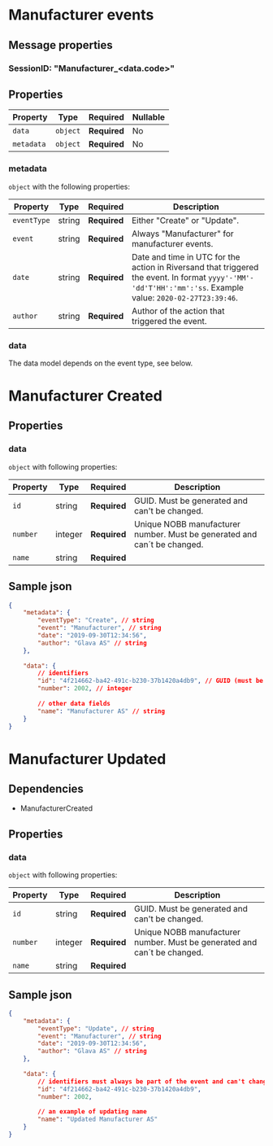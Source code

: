 # Manufacturer events

## Message properties

### SessionID: "Manufacturer_<data.code>"

## Properties

| Property              | Type     | Required     | Nullable |
| --------------------- | -------- | ------------ | -------- |
| `data`                | `object` | **Required** | No       |
| `metadata`            | `object` | **Required** | No       |

### metadata

`object` with the following properties:

| Property          | Type    | Required     | Description |
| ------------------| ------- | ------------ | ------- |
| `eventType`       | string  | **Required** | Either "Create" or "Update".
| `event`           | string  | **Required** | Always "Manufacturer" for manufacturer events.
| `date`            | string  | **Required** | Date and time in UTC for the action in Riversand that triggered the event. In format `yyyy'-'MM'-'dd'T'HH':'mm':'ss`. Example value: `2020-02-27T23:39:46`.
| `author`          | string  | **Required** | Author of the action that triggered the event.

### data
The data model depends on the event type, see below.

# Manufacturer Created 


## Properties
### data

`object` with following properties:

| Property                | Type    | Required     | Description |
| ----------------------- | ------- | ------------ | ------- |
| `id`                    | string  | **Required** | GUID. Must be generated and can't be changed.
| `number`			      | integer | **Required** | Unique NOBB manufacturer number. Must be generated and can´t be  changed.
| `name`          		  | string  | **Required** | 



## Sample json

```json
{
	"metadata": {
		"eventType": "Create", // string
		"event": "Manufacturer", // string
		"date": "2019-09-30T12:34:56",
		"author": "Glava AS" // string
	},
	
	"data": {
		// identifiers
		"id": "4f214662-ba42-491c-b230-37b1420a4db9", // GUID (must be generated and can't be changed)
		"number": 2002, // integer
		
		// other data fields
		"name": "Manufacturer AS" // string
	}
}

```

# Manufacturer Updated 

## Dependencies
- ManufacturerCreated

## Properties
### data

`object` with following properties:

| Property                | Type    | Required     | Description |
| ----------------------- | ------- | ------------ | ------- |
| `id`                    | string  | **Required** | GUID. Must be generated and can't be changed.
| `number`			      | integer | **Required** | Unique NOBB manufacturer number. Must be generated and can´t be  changed.
| `name`          		  | string  | **Required** | 



## Sample json

```json
{
	"metadata": {
		"eventType": "Update", // string
		"event": "Manufacturer", // string
		"date": "2019-09-30T12:34:56",
		"author": "Glava AS" // string
	},
	
	"data": {
		// identifiers must always be part of the event and can't change value
		"id": "4f214662-ba42-491c-b230-37b1420a4db9",
		"number": 2002,
		
		// an example of updating name
		"name": "Updated Manufacturer AS"
	}
}


```

